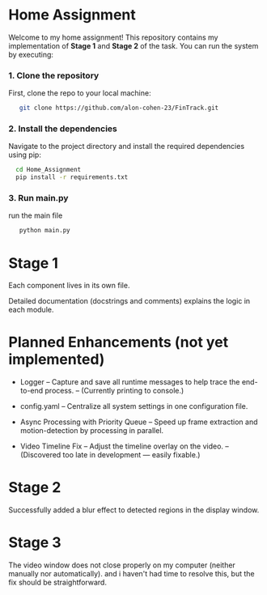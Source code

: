 # Home AssignmentWelcome to my home assignment! This repository contains my implementation of **Stage 1** and **Stage 2** of the task. You can run the system by executing:### 1. Clone the repositoryFirst, clone the repo to your local machine: ```bash    git clone https://github.com/alon-cohen-23/FinTrack.git ``` ### 2. Install the dependenciesNavigate to the project directory and install the required dependencies using pip:  ```bash    cd Home_Assignment    pip install -r requirements.txt  ``` ### 3. Run main.pyrun the main file```bash   python main.py```   # Stage 1Each component lives in its own file.Detailed documentation (docstrings and comments) explains the logic in each module.# Planned Enhancements (not yet implemented)* Logger– Capture and save all runtime messages to help trace the end-to-end process.– (Currently printing to console.)* config.yaml– Centralize all system settings in one configuration file.* Async Processing with Priority Queue– Speed up frame extraction and motion-detection by processing in parallel.* Video Timeline Fix– Adjust the timeline overlay on the video.– (Discovered too late in development — easily fixable.)# Stage 2Successfully added a blur effect to detected regions in the display window. # Stage 3The video window does not close properly on my computer (neither manually nor automatically).and i haven't had time to resolve this, but the fix should be straightforward.